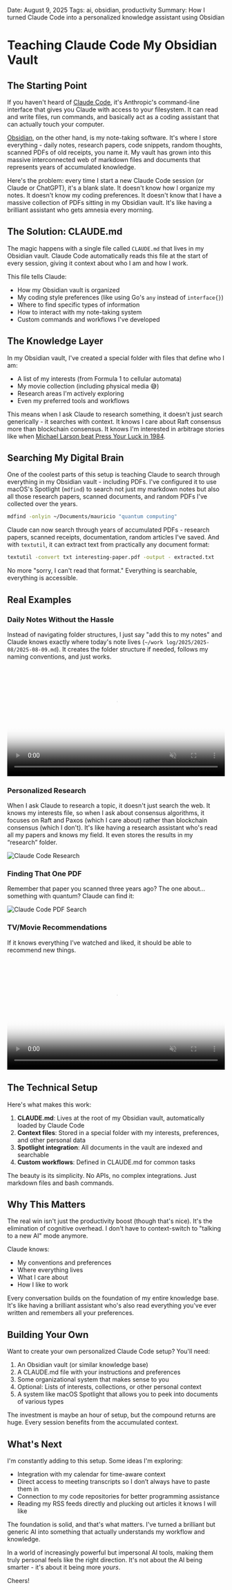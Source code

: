 Date: August 9, 2025
Tags: ai, obsidian, productivity
Summary: How I turned Claude Code into a personalized knowledge assistant using Obsidian

# Teaching Claude Code My Obsidian Vault

## The Starting Point

If you haven't heard of [Claude Code](https://claude.ai/code), it's Anthropic's command-line interface that gives you Claude with access to your filesystem. It can read and write files, run commands, and basically act as a coding assistant that can actually touch your computer.

[Obsidian](https://obsidian.md), on the other hand, is my note-taking software. It's where I store everything - daily notes, research papers, code snippets, random thoughts, scanned PDFs of old receipts, you name it. My vault has grown into this massive interconnected web of markdown files and documents that represents years of accumulated knowledge.

Here's the problem: every time I start a new Claude Code session (or Claude or ChatGPT), it's a blank slate. It doesn't know how I organize my notes. It doesn't know my coding preferences. It doesn't know that I have a massive collection of PDFs sitting in my Obsidian vault. It's like having a brilliant assistant who gets amnesia every morning.

## The Solution: CLAUDE.md

The magic happens with a single file called `CLAUDE.md` that lives in my Obsidian vault. Claude Code automatically reads this file at the start of every session, giving it context about who I am and how I work.

This file tells Claude:
* How my Obsidian vault is organized
* My coding style preferences (like using Go's `any` instead of `interface{}`)
* Where to find specific types of information
* How to interact with my note-taking system
* Custom commands and workflows I've developed

## The Knowledge Layer

In my Obsidian vault, I've created a special folder with files that define who I am:
- A list of my interests (from Formula 1 to cellular automata)
- My movie collection (including physical media 😅)
- Research areas I'm actively exploring
- Even my preferred tools and workflows

This means when I ask Claude to research something, it doesn't just search generically - it searches with context. It knows I care about Raft consensus more than blockchain consensus. It knows I'm interested in arbitrage stories like when [Michael Larson beat Press Your Luck in 1984](https://en.wikipedia.org/wiki/Press_Your_Luck_scandal).

## Searching My Digital Brain

One of the coolest parts of this setup is teaching Claude to search through everything in my Obsidian vault - including PDFs. I've configured it to use macOS's Spotlight (`mdfind`) to search not just my markdown notes but also all those research papers, scanned documents, and random PDFs I've collected over the years.

```bash
mdfind -onlyin ~/Documents/mauricio "quantum computing"
```

Claude can now search through years of accumulated PDFs - research papers, scanned receipts, documentation, random articles I've saved. And with `textutil`, it can extract text from practically any document format:

```bash
textutil -convert txt interesting-paper.pdf -output - extracted.txt
```

No more "sorry, I can't read that format." Everything is searchable, everything is accessible.

## Real Examples

### Daily Notes Without the Hassle

Instead of navigating folder structures, I just say "add this to my notes" and Claude knows exactly where today's note lives (`~/work log/2025/2025-08/2025-08-09.md`). It creates the folder structure if needed, follows my naming conventions, and just works.

<video poster="/_Images/claude-code-daily-note-poster.jpg" controls muted playsinline loop style="max-width:100%;width:100%;height:auto;display:block;margin:1rem 0;" title="Claude Code Daily Notes">
	<source src="/_Images/claude-code-daily-note.mp4" type="video/mp4" />
	Claude Code Daily Notes video
</video>

### Personalized Research

When I ask Claude to research a topic, it doesn't just search the web. It knows my interests file, so when I ask about consensus algorithms, it focuses on Raft and Paxos (which I care about) rather than blockchain consensus (which I don't). It's like having a research assistant who's read all my papers and knows my field. It even stores the results in my “research” folder.

![Claude Code Research](/_Images/claude-code-research.png)

### Finding That One PDF

Remember that paper you scanned three years ago? The one about... something with quantum? Claude can find it:

![Claude Code PDF Search](/_Images/claude-code-pdf.png)

### TV/Movie Recommendations

If it knows everything I’ve watched and liked, it should be able to recommend new things.

<video poster="/_Images/claude-code-movies-poster.jpg" controls muted playsinline loop style="max-width:100%;width:100%;height:auto;display:block;margin:1rem 0;" title="Claude Code Movie Search">
	<source src="/_Images/claude-code-movies.mp4" type="video/mp4" />
	Claude Code Movie Search video
</video>

## The Technical Setup

Here's what makes this work:

1. **CLAUDE.md**: Lives at the root of my Obsidian vault, automatically loaded by Claude Code
2. **Context files**: Stored in a special folder with my interests, preferences, and other personal data
3. **Spotlight integration**: All documents in the vault are indexed and searchable
4. **Custom workflows**: Defined in CLAUDE.md for common tasks

The beauty is its simplicity. No APIs, no complex integrations. Just markdown files and bash commands.

## Why This Matters

The real win isn't just the productivity boost (though that's nice). It's the elimination of cognitive overhead. I don't have to context-switch to "talking to a new AI" mode anymore.

Claude knows:
* My conventions and preferences
* Where everything lives
* What I care about
* How I like to work

Every conversation builds on the foundation of my entire knowledge base. It's like having a brilliant assistant who's also read everything you've ever written and remembers all your preferences.

## Building Your Own

Want to create your own personalized Claude Code setup? You'll need:

1. An Obsidian vault (or similar knowledge base)
2. A CLAUDE.md file with your instructions and preferences
3. Some organizational system that makes sense to you
4. Optional: Lists of interests, collections, or other personal context
5. A system like macOS Spotlight that allows you to peek into documents of various types

The investment is maybe an hour of setup, but the compound returns are huge. Every session benefits from the accumulated context.

## What's Next

I'm constantly adding to this setup. Some ideas I'm exploring:
* Integration with my calendar for time-aware context
* Direct access to meeting transcripts so I don’t always have to paste them in
* Connection to my code repositories for better programming assistance
* Reading my RSS feeds directly and plucking out articles it knows I will like

The foundation is solid, and that's what matters. I've turned a brilliant but generic AI into something that actually understands my workflow and knowledge.

In a world of increasingly powerful but impersonal AI tools, making them truly personal feels like the right direction. It's not about the AI being smarter - it's about it being more *yours*.

Cheers!
